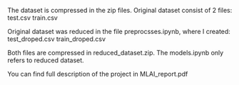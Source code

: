 The dataset is compressed in the zip files. 
Original dataset consist of 2 files:
  test.csv
  train.csv

Original dataset was reduced in the file preprocsses.ipynb, where I created:
  test_droped.csv
  train_droped.csv
  
Both files are compressed in reduced_dataset.zip. 
The models.ipynb only refers to reduced dataset.

You can find full description of the project in MLAI_report.pdf
